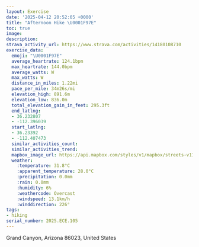 ```yaml
---
layout: Exercise
date: '2025-04-12 20:52:05 +0000'
title: "Afternoon Hike \U0001F97E"
toc: true
image:
description:
strava_activity_url: https://www.strava.com/activities/14180108710
exercise_data:
  emoji: "\U0001F97E"
  average_heartrate: 124.1bpm
  max_heartrate: 144.0bpm
  average_watts: W
  max_watts: W
  distance_in_miles: 1.22mi
  pace_per_mile: 34m26s/mi
  elevation_high: 891.6m
  elevation_low: 836.0m
  total_elevation_gain_in_feet: 295.3ft
  end_latlng:
  - 36.232807
  - -112.396039
  start_latlng:
  - 36.23392
  - -112.407473
  similar_activities_count:
  similar_activities_trend:
  mapbox_image_url: https://api.mapbox.com/styles/v1/mapbox/streets-v11/static/path-5+787af2-1.0(_id%7CEjuamTQCGs%40%3FILC%3FHLFJCDGN%5DLOLYVIRO%40IFMESECIDM%3FJWf%40SJS%40SDMECCI%40EHM%40a%40J%5BKE_%40BWHq%40%3FICMIIQB%7D%40GWEe%40COKEk%40w%40q%40q%40MY%3FYFk%40Bc%40Mu%40Fi%40No%40LU%40QFKPGTATBFC%5Eq%40DYKk%40KYC%7B%40%40MHWHMHc%40N%5BVQf%40BRDPBHCX%3FJELO%40wAJ_%40LULIN%40TTPHLWDWFMBSBG%3FOBGJa%40HIZDFCDSFEL%3FDCC_%40BMJMVIKWBYDE%40YCOBS),pin-s-s+e5b22e(-112.40806,36.23584),pin-s-f+89ae00(-112.39878000000007,36.23339999999998)/auto/800x800?access_token=pk.eyJ1Ijoiam9zaGJlY2ttYW4iLCJhIjoiY205eWR2aDd1MWZ6djJrbXc4a3M0bWZleiJ9.XiG9OWkNcZk2QzjJbxLB4A
  weather:
    :temperature: 31.8°C
    :apparent_temperature: 28.0°C
    :precipitation: 0.0mm
    :rain: 0.0mm
    :humidity: 6%
    :weathercode: Overcast
    :windspeed: 13.1km/h
    :winddirection: 226°
tags:
- hiking
serial_number: 2025.ECE.105
---
```

Grand Canyon, Arizona 86023, United States

